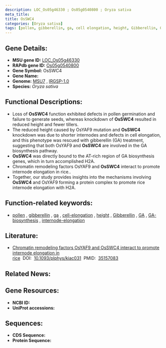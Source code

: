 ```yaml
---
description: LOC_Os05g46330 ; Os05g0540800 ; Oryza sativa
meta_title:
title: OsSWC4
categories: [Oryza sativa]
tags: [pollen, gibberellin, ga, cell elongation, height, Gibberellin, GA,  ga , GA biosynthesis, internode elongation]
---
```


## Gene Details:
- **MSU gene ID:** [LOC_Os05g46330](http://rice.uga.edu/cgi-bin/ORF_infopage.cgi?orf=LOC_Os05g46330)  
- **RAPdb gene ID:** [Os05g0540800](https://rapdb.dna.affrc.go.jp/locus/?name=Os05g0540800)  
- **Gene Symbol:** OsSWC4
- **Gene Name:**
- **Genome:**  [MSU7](http://rice.uga.edu/)&nbsp;,&nbsp;[IRGSP-1.0](https://rapdb.dna.affrc.go.jp/download/irgsp1.html)
- **Species:** *Oryza sativa*

## Functional Descriptions:
   - Loss of **OsSWC4** function exhibited defects in pollen germination and failure to generate seeds, whereas knockdown of **OsSWC4** resulted in reduced height and fewer tillers.
   - The reduced height caused by OsYAF9 mutation and **OsSWC4** knockdown was due to shorter internodes and defects in cell elongation, and this phenotype was rescued with gibberellin (GA) treatment, suggesting that both OsYAF9 and **OsSWC4** are involved in the GA biosynthesis pathway.
   - **OsSWC4** was directly bound to the AT-rich region of GA biosynthesis genes, which in turn accomplished H2A.
   - Chromatin remodeling factors OsYAF9 and **OsSWC4** interact to promote internode elongation in rice..
   - Together, our study provides insights into the mechanisms involving **OsSWC4** and OsYAF9 forming a protein complex to promote rice internode elongation with H2A.

## Function-related keywords:
   - [pollen](/tags/pollen/)&nbsp;,&nbsp;[gibberellin](/tags/gibberellin/)&nbsp;,&nbsp;[ga](/tags/ga/)&nbsp;,&nbsp;[cell-elongation](/tags/cell-elongation/)&nbsp;,&nbsp;[height](/tags/height/)&nbsp;,&nbsp;[Gibberellin](/tags/Gibberellin/)&nbsp;,&nbsp;[GA](/tags/GA/)&nbsp;,&nbsp;[GA-biosynthesis](/tags/GA-biosynthesis/)&nbsp;,&nbsp;[internode-elongation](/tags/internode-elongation/)

## Literature:
   - [Chromatin remodeling factors OsYAF9 and OsSWC4 interact to promote internode elongation in rice](https://www.doi.org/10.1093/plphys/kiac031)&nbsp;&nbsp;DOI:&nbsp;&nbsp;[10.1093/plphys/kiac031](https://www.doi.org/10.1093/plphys/kiac031)&nbsp;&nbsp;PMID:&nbsp;&nbsp;[35157083](https://pubmed.ncbi.nlm.nih.gov/35157083/)

## Related News:

## Gene Resources:
- **NCBI ID:**  []()
- **UniProt accessions:** [](https://www.uniprot.org/uniprotkb//entry)

## Sequences:
- **CDS Sequence:**
- **Protein Sequence:**
